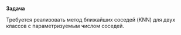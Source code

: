 **Задача**

Требуется реализовать метод ближайших соседей (KNN) для двух классов с параметризуемым числом соседей.
